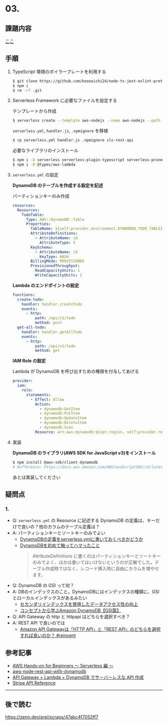# 03.
## 課題内容
[ここ](../README.md#05.)

## 手順
1. TypeScript 環境のボイラープレートを利用する
    ```bash
    $ git clone https://github.com/kooooichi24/node-ts-jest-eslint-prettier-boilerplate.git sls-rest-api
    $ npm i
    $ rm -rf .git
    ```
2. Serverless Framework に必要なファイルを設定する
    
    テンプレートから作成
    ```bash
    $ serverless create --template aws-nodejs --name aws-nodejs --path aws-nodejs
    ```

    `serverless.yml`, `handler.js`, `.npmignore` を移植
    ```bash
    $ cp serverless.yml handler.js .npmignore sls-rest-api
    ```

    必要なライブラリのインストール
    ```bash
    $ npm i -D serverless serverless-plugin-typescript serverless-prune-plugin
    $ npm i -D @types/aws-lambda
    ```
3. `serverless.yml` の設定

    **DynamoDB のテーブルを作成する設定を記述**
    
    パーティションキーのみ作成
    ```yml
    resources:
      Resources:
        TodoTable:
          Type: AWS::DynamoDB::Table
          Properties:
            TableName: ${self:provider.environment.DYNAMODB_TODO_TABLE}
            AttributeDefinitions:
              - AttributeName: id
                AttributeType: S
            KeySchema:
              - AttributeName: id
                KeyType: HASH
            BillingMode: PROVISIONED
            ProvisionedThroughput:
              ReadCapacityUnits: 1
              WriteCapacityUnits: 1
    ```

    **Lambda のエンドポイントの設定**
    ```yml
    functions:
      create-todo:
        handler: handler.createTodo
        events:
          - http:
              path: /api/v1/todo
              method: post
      get-all-todo:
        handler: handler.getAllTodo
        events:
          - http:
              path: /api/v1/todo
              method: get
    ```

    **IAM Role の設定**

    Lambda が DynamoDB を呼び出すための権限を付与してあげる
    ```yml
    provider:
      iam:
        role:
          statements:
            - Effect: Allow
              Action:
                - dynamodb:GetItem
                - dynamodb:PutItem
                - dynamodb:UpdateItem
                - dynamodb:DeleteItem
                - dynamodb:Scan
              Resource: arn:aws:dynamodb:${opt:region, self:provider.region}:*:table/${self:provider.environment.DYNAMODB_TODO_TABLE}
    ```

4. 実装

    **DynamoDB のライブラリ(AWS SDK for JavaScript v3)をインストール**
    ```bash
    $ npm install @aws-sdk/client-dynamodb
    # Refference: https://docs.aws.amazon.com/AWSJavaScriptSDK/v3/latest/clients/client-dynamodb/index.html
    ```
    あとは実装してください


## 疑問点
### 1. 
- Q: `serverless.yml` の Resource に記述する DynamoDB の定義は、キーだけで良いの？他のカラムのテーブル定義は？
- A: パーティションキーとソートキーのみでよい
    - [DynamoDBの定義をserverless.ymlに書いておくべきかどうか](https://scrapbox.io/sudow/DynamoDBの定義をserverless.ymlに書いておくべきかどうか)
    - [DynamoDBを初めて触ってハマったこと](https://suzuki-navi.hatenablog.com/entry/2020/12/25/143112)
        > AttributeDefinitions に書くのはパーティションキーとソートキーのみでよく、ほかは書いてはいけないというのが正解でした。テーブル作成時ではなく、レコード挿入時に自由にカラムを増やせます。
- Q: DynamoDB の GSI って何？
- A: DBのインデックスのこと。DynamoDBにはインデックスの種類に、GSIとローカルインデックスがあるみたい
    - [セカンダリインデックスを使用したデータアクセス性の向上](https://docs.aws.amazon.com/ja_jp/amazondynamodb/latest/developerguide/SecondaryIndexes.html)
    - [コンセプトから学ぶAmazon DynamoDB【GSI篇】](https://dev.classmethod.jp/articles/conceptual-learning-about-dynamodb-gsi/)
- Q: API Gateway の http と httpapi はどちらを選択すべき？
- A: REST API で良いのでは
    - [Amazon API Gatewayは「HTTP API」と「REST API」のどちらを選択すれば良いのか？ #reinvent](https://dev.classmethod.jp/articles/amazon-api-gateway-http-or-rest/)

## 参考記事
- [AWS Hands-on for Beginners 〜 Serverless 編 〜](https://pages.awscloud.com/event_JAPAN_Hands-on-for-Beginners-Serverless-2019_Contents.html)
- [aws-node-rest-api-with-dynamodb](https://github.com/serverless/examples/tree/master/aws-node-rest-api-with-dynamodb)
- [API Gateway + Lambda + DynamoDB でサーバーレスな API 作成](https://zenn.dev/ombran/articles/serverless-apigateway-lambda-dynamodb#dynamodb-のテーブル作成)
- [Stripe API Reference](https://stripe.com/docs/api)

---


## 後で読む
https://zenn.dev/arei/scraps/47abc4f7052ff7

